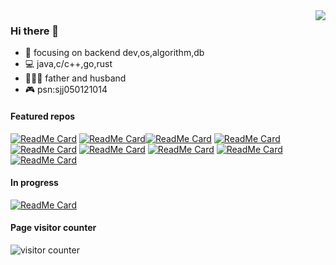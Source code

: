 <img align="right" src="https://github-readme-stats.vercel.app/api?username=ejunjsh&theme=dark&count_private=true&show_icons=true" />

### Hi there 👋

- :eyes: focusing on backend dev,os,algorithm,db
- :computer: java,c/c++,go,rust
- :family_man_woman_girl: father and husband
- :video_game: psn:sjj050121014

#### Featured  repos

[![ReadMe Card](https://github-readme-stats.vercel.app/api/pin/?username=ejunjsh&repo=myos&theme=dark)](https://github.com/ejunjsh/myos) [![ReadMe Card](https://github-readme-stats.vercel.app/api/pin/?username=ejunjsh&repo=myxv6&theme=dark)](https://github.com/ejunjsh/myxv6)[![ReadMe Card](https://github-readme-stats.vercel.app/api/pin/?username=ejunjsh&repo=mycc&theme=dark)](https://github.com/ejunjsh/mycc) [![ReadMe Card](https://github-readme-stats.vercel.app/api/pin/?username=ejunjsh&repo=jcc&theme=dark)](https://github.com/ejunjsh/jcc)  [![ReadMe Card](https://github-readme-stats.vercel.app/api/pin/?username=ejunjsh&repo=mydb&theme=dark)](https://github.com/ejunjsh/mydb)  [![ReadMe Card](https://github-readme-stats.vercel.app/api/pin/?username=ejunjsh&repo=mycpu&theme=dark)](https://github.com/ejunjsh/mycpu)  [![ReadMe Card](https://github-readme-stats.vercel.app/api/pin/?username=ejunjsh&repo=kadd&theme=dark)](https://github.com/ejunjsh/kadd) [![ReadMe Card](https://github-readme-stats.vercel.app/api/pin/?username=ejunjsh&repo=myleveldb&theme=dark)](https://github.com/ejunjsh/myleveldb) [![ReadMe Card](https://github-readme-stats.vercel.app/api/pin/?username=ejunjsh&repo=kaleidoscope&theme=dark)](https://github.com/ejunjsh/kaleidoscope)


#### In progress

[![ReadMe Card](https://github-readme-stats.vercel.app/api/pin/?username=ejunjsh&repo=6.824-golabs-2022&theme=dark)](https://github.com/ejunjsh/6.824-golabs-2022) 

#### Page visitor counter

![visitor counter](https://profile-counter.glitch.me/ejunjsh/count.svg)
